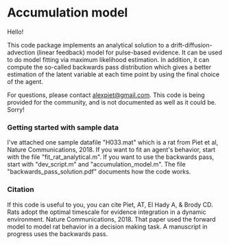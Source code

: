 # Accumulation model
Hello!

This code package implements an analytical solution to a drift-diffusion-advection
(linear feedback) model for pulse-based evidence. It can be used to do model
fitting via maximum likelihood estimation. In addition, it can compute the
so-called backwards pass distribution which gives a better estimation of the
latent variable at each time point by using the final choice of the agent.

For questions, please contact alexpiet@gmail.com. This code is being provided
for the community, and is not documented as well as it could be. Sorry!

### Getting started with sample data
I've attached one sample datafile "H033.mat" which is a rat from Piet et al,
Nature Communications, 2018. If you want to fit an agent's behavior, start with
the file "fit_rat_analytical.m". If you want to use the backwards pass, start with
"dev_script.m" and "accumulation_model.m". The file "backwards_pass_solution.pdf"
documents how the code works.

### Citation
If this code is useful to you, you can cite Piet, AT, El Hady A, & Brody CD. Rats adopt the optimal
timescale for evidence integration in a dynamic environment. Nature Communications, 2018.
That paper used the forward model to model rat behavior in a decision making task.
A manuscript in progress uses the backwards pass.
